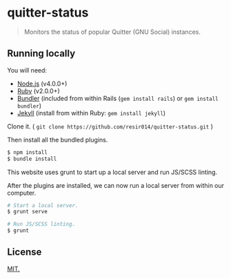 # quitter-status

> Monitors the status of popular Quitter (GNU Social) instances.

## Running locally

You will need:
* [Node.js](https://nodejs.org/en/) (v4.0.0+)
* [Ruby](https://www.ruby-lang.org/en/) (v2.0.0+)
* [Bundler](http://bundler.io/)
  (included from within Rails (`gem install rails`) or `gem install bundler`)
* [Jekyll](http://jekyllrb.com/)
  (install from within Ruby: `gem install jekyll`)

Clone it. ( `git clone https://github.com/resir014/quitter-status.git` )

Then install all the bundled plugins.

```bash
$ npm install
$ bundle install
```

This website uses grunt to start up a local server and run JS/SCSS linting.

After the plugins are installed, we can now run a local server from within our computer.

```bash
# Start a local server.
$ grunt serve

# Run JS/SCSS linting.
$ grunt
```

## License

[MIT.](https://github.com/resir014/blob/gh-pages/LICENSE)
